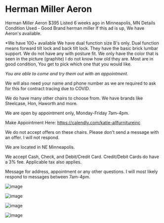 # Herman Miller Aeron

Herman Miller Aeron
$395
Listed 6 weeks ago in Minneapolis, MN
Details
Condition
Used - Good
Brand
herman miller
If this ad is up, We have Aeron's available. 

*We have 100+ available
We have dual function size B's only. 
Dual function means forward tilt lock and back tilt lock.
They have the basic brick lumbar support. 
We do not have any with posture fit. 
We only have the color that is seen in the picture (graphite)
I do not know how old they are. 
Most are in good condition, 
You get to pick which one that you would like. 

*You are able to come and try them out with an appointment.*

We will also need your name and phone number as we are required to ask for this for contract tracing due to COVID. 

We do have many other chairs to choose from. We have brands like Steelcase, Hon, Haworth and more. 

We are open by appointment only, Monday-Friday 7am-4pm. 

Make Appointment Here: https://calendly.com/katie-allfurnitureinc

We do not accept offers on these chairs. Please don't send a message with an offer. I will not respond. 

We are located in NE Minneapolis. 

We accept Cash, Check, and Debit/Credit Card. Credit/Debit Cards do have a 3% fee. Applicable tax also applies. 

Message for address, appointment or any other questions. I will most likely respond to messages between 7am-4pm.


![image](https://user-images.githubusercontent.com/24532787/103165807-cd268700-47e1-11eb-92a9-efe283a4181f.png)

![image](https://user-images.githubusercontent.com/24532787/103165813-d7488580-47e1-11eb-9e16-eb3e4214a488.png)

![image](https://user-images.githubusercontent.com/24532787/103165816-e0395700-47e1-11eb-91dc-15266c77c0a9.png)

![image](https://user-images.githubusercontent.com/24532787/103165817-e8919200-47e1-11eb-8bc6-fdcfa2ceb847.png)

